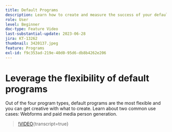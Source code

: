 ```yaml
---
title: Default Programs
description: Learn how to create and measure the success of your default programs.
role: User
level: Beginner
doc-type: Feature Video
last-substantial-update: 2023-06-28
jira: KT-13262
thumbnail: 3420137.jpeg
feature: Programs
exl-id: f9c353ad-219e-40d0-95d6-db8b4262e206
---
```

# Leverage the flexibility of default programs


Out of the four program types, default programs are the most flexible and you can get creative with what to create. 
Learn about two common use cases: Webforms and paid media person generation.

>[!VIDEO](https://video.tv.adobe.com/v/3420137?learn=on){transcript=true}
